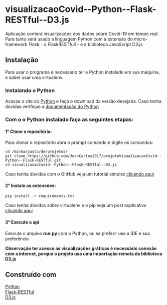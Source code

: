 # visualizacaoCovid--Python--Flask-RESTful--D3.js

Aplicação conterá visualizações dos dados sobre Covid-19 em tempo real. Para tanto será usado a linguagem Python com a extensão do micro-framework Flask - o  FlaskRESTfull - e a biblioteca JavaScript D3.js 

## Instalação 
Para usar o programa é necessário ter o Python  instalado em sua máquina, e saber usar uma virtualenv.
### Instalando o Python 
 Acesse o site do [Python](https://www.python.org/downloads/) e faça o download da versão desejada. Caso tenha dúvidas verifique a [documentação do Python](https://www.python.org/doc/)  

### Com o o Python instalado faça as seguintes etapas: 
#### 1° Clone o repositório: 
 Para clonar o repositório abra o prompt comando e digite os comandos: 
 ``````
 cd /minha/pasta/de/projetos/
 git clone https://github.com/JeanCarlos2017/projetoVisualizacaoCovid--Python--Flask-RESTful.git
 cd visualizacaoCovid--Python--Flask-RESTful--D3.js
 ``````
 Caso tenha dúvidas com o GitHub veja um tutorial simples [clicando aqui](https://docs.github.com/pt/enterprise/2.16/user/github/creating-cloning-and-archiving-repositories/cloning-a-repository)
 #### 2° Instale as extensões:
  ``````````
  pip install -r requirements.txt
  ``````````
  Caso tenha dúvidas sobre virtualenv e o pip veja um post explicativo [clicando aqui](https://pythonacademy.com.br/blog/python-e-virtualenv-como-programar-em-ambientes-virtuais)
 #### 3° Execute a api
   Execute o arquivo <b> run.py </b> com o Python, ou se preferir use a IDE e sua preferência
  
 <b> Observação ter acesso as visualizações gráficas é necessário conexão com a internet, porque o projeto usa uma importação remota da biblioteca D3.js </b>
 
 
 ## Construído com 
 [Python](https://www.python.org/) </br>
 [Flask-RESTful](https://flask-restful.readthedocs.io/en/latest/)</br>
 [D3.js](https://d3js.org/)</br>
 

 
   
